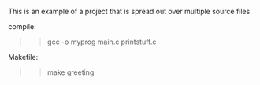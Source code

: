 This is an example of a project that is spread out over multiple source files.

compile: 
>> gcc -o myprog main.c printstuff.c

Makefile:
>> make greeting
